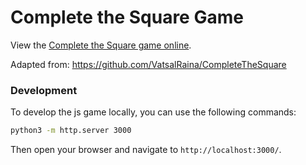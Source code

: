 # Complete the Square Game

View the [Complete the Square game online](https://Guppy16.github.io/CompleteTheSquare/).

Adapted from: https://github.com/VatsalRaina/CompleteTheSquare


### Development

To develop the js game locally, you can use the following commands:

```bash
python3 -m http.server 3000
```

Then open your browser and navigate to `http://localhost:3000/`.
